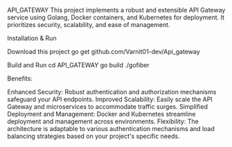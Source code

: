 API_GATEWAY
This project implements a robust and extensible API Gateway service using Golang, Docker containers, and Kubernetes for deployment. It prioritizes security, scalability, and ease of management.

Installation & Run

Download this project
go get github.com/Varnit01-dev/Api_gateway

Build and Run
cd API_GATEWAY go build ./gofiber


Benefits:

Enhanced Security: Robust authentication and authorization mechanisms safeguard your API endpoints. 
Improved Scalability: Easily scale the API Gateway and microservices to accommodate traffic surges. 
Simplified Deployment and Management: Docker and Kubernetes streamline deployment and management across environments. 
Flexibility: The architecture is adaptable to various authentication mechanisms and load balancing strategies based on your project's specific needs.

